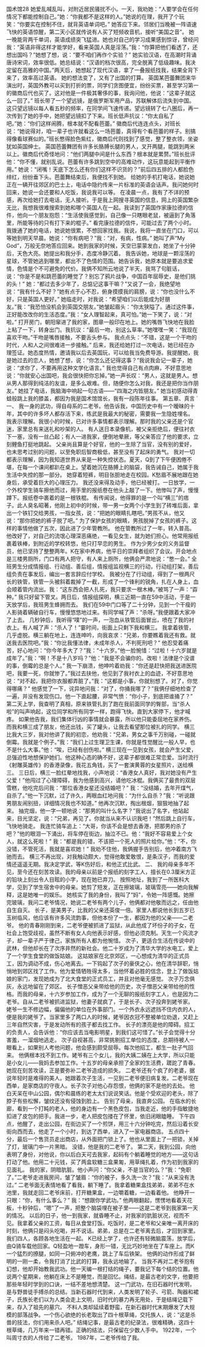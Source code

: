国术馆28
    她爱乱喊乱叫，对附近居民骚扰不小。一天，我劝她：“人要学会在任何情况下都能控制自己。”她：“你我都不是这样的人。”她说的在理，我开了个玩笑：“你要实在控制不住，就背英语单词吧。”     她答应下来。邻居们当晚被一阵语速飞快的英语惊醒，第二天小区就传说有人买了短频收音机，接听“美国之音”。         她一晚能背两千单词，英语成绩突飞猛进。她也对自己的学习成果感到惊讶，曾经问我：“英语非得这样才能学好，看来英国人真是淫荡。”我：“你算把他们看透了，还想出国吗？”她想了想，说：“要不咱们再作个实验？”     她实验汉语，在高潮时背诵唐诗宋词，效率很低。她总结说：“汉语的档次很高，完全脱离了低级趣味。我决定留在高雅的中国。”两天后，她想起了现代汉语，拿了一叠报纸找我，结果全背下来了，效率高过英语。     她的想法变了，又有了出国的打算。    英国某芭蕾舞团来华演出时，英国外教可以买到打折的票，同学们贪图便宜，纷纷买票，甚至学习第一的徽商后代也买了。这对他是一件极其奢侈的事，我询问他，他说：“这辈子就这么一回了。”     班长带了一个望远镜，是俄罗斯军用产品，苏联解体后流失到中国。这只望远镜以每人看五秒的频率，在同学间飞速传递。望远镜转了七八圈后，再一次传到了她的手中，她把望远镜扣了下来。班长低声抗议：“你太自私了吧。”她：“你们这样闹腾，根本就不配看芭蕾。”     徽商后代连连点头，对班长说：“她说得对，咱一辈子也许就看这么一场芭蕾，真得有个看芭蕾的样子。别搞得像看球赛似的。”班长憋得脸色紫红，徽商后代则找到了感觉，整了整衣领，坐姿犹如英国绅士。     英国芭蕾舞团有许多长胳膊长腿的男人，叉开两腿，能跳到两米以上。徽商后代奇怪地问：“他们两腿中间是什么东西？根本就是累赘。”班长批评他：“你不懂，就别乱说。芭蕾有许多跳到空中的高难动作，这玩意能起到平衡作用。”     她说：“闭嘴！天底下怎么还有你们这样不识货的？”前后四五排的人都脸色绯红，纷纷垂下头。芭蕾舞结束后，我便找不到她。     给她的手机打电话，她说她正在一辆开往郊区的巴士上，电话中隐约传来一片标准的英语会话声。我问她何时回来，她说一会还要和人吃饭，我说我可以等。     在凌晨一点，我有了不详的预感，再次给她打去电话，无人接听。于是我上网搜寻英国的信息，网上的英国繁杂无比，我想我很难搜索到她和哪个英国人在一起。我读到了英国作家康拉德的信件，他向一个朋友抱怨：“生活使我感觉到，自己像一只瞎眼老鼠，被逼到了角落里，所能等待的只有打下来的棍子。”     看完康拉德的信件，可能过去了两个小时。我拨通了她的电话，她说她很累，不想回家找我。我说，我将一直坐在门口，可以等她到明天早晨。她说：“你有病吧？”我：“对，有病，性病。”     她叫了声“My God”，万般无奈地答应回来。她到我家的时候，天空已蒙蒙发白，她坐了十分钟后，天色大亮。她提出和我分手，态度冷静沉着。     我告诉她，地球是一颗淫荡的星球，不管她逃到哪里，都出不了色情的范围。她告诉我，她原本就是要追求爱情，色情是个不可避免的代价。我俩不知所云地说了半天，我骂了句脏话，说：“你是不是和跳芭蕾的睡觉了？别忘了鸦片战争，中国百年屈辱史，是他们挑的头！”     她：“都过去多少年了，总惦记这事干嘛？”又说了一会，我绝望地说：“我有什么不好？”她有点于心不忍，俯身摸摸我的肩膀，说：“你也没什么不好，只是英国人更好。”     她临走时，对我说：“希望咱们以后能成为好朋友。”我：“我恐怕没机会到英国交朋友。”她皱起眉头：“你太狭隘了。通过这件事，正好能改改你的生活态度。”我：“女人理智起来，真可怕。”她一下笑了，说：“对啦。”     打开房门，朝阳窜进了我的家，图章一般印在地上。她的嘴唇飞快地在我脸上粘了一下，转身出门。我抗议：“最后一吻，别这么草率。”她嘿嘿一笑：“我现在喜欢干吻。”干吻是嘴唇接触，不要舌头参与。     我点点头：“不错，这是一个干吻的时代，人和人之间很难进一步接触。”     后来，我还给她打过一次电话，她已经在办理签证。她态度热情，邀请我以后去英国玩，可以给我当免费导游。我提醒她，我是她过去的恋人，她想了想，说：“你怎么还记得这事？”我说我会记一辈子，她说：“求你了，不要再用这种文学化语言。”     我也觉得自己有点肉麻，不好意思地说：“你就安心出国吧，我会很快把你忘掉。”她一声长叹：“男人，这就是男人。想从男人那得到纯洁的友谊，是多么艰难。但，随便你怎么对我，我还是把你当作朋友。”     她挂了电话，我脑海中响起一句古语——“四海之内皆朋友。”    她当初感动得青蛙般跳上我的膝盖，都因为我是国术馆馆长，我有一段陈年往事。
 第五章、真言 ` 一、    我一身的武功，得自母系的二老爷。他告诉我，中国历史中有一个暧昧的十年，其中的许多坏人都存活下来，练武是我最大的秘密，需要我一生隐姓埋名。     我表示理解。我很小的时候，已对许多事情都表示理解。那时我的父亲还是个官迷，家里总有来送礼和吵架的人。     有人送日本录像机，被父亲拒绝后，便往衬衣下一塞，没有一丝凸起；有人一进我家，便倒地晕厥，等父亲答应了他的要求，立刻鲤鱼打挺地跳起。     父亲尚且算是个好官，他的一生除了当官，没有别的爱好，也未思考过别的问题，以至免职后智商极低，甚至没有了起床的勇气。     我对一切都表示理解，因为我知道世界从来是一种失控状态。夏天，Q到了下午便困倦不堪，在每一个课间都趴在桌上。望着她沉在胳膊上的脑袋，我告诫自己，她属于我生活中失控的那一部分。     她穿着短裤，明目张胆地走在校园。K愁眉不展地跟在她身后，承受着巨大的心理压力。     我还没来得及动手，他已经被打。一日放学，一个外校学生骑车擦他而过，用手里的报纸卷在他头上敲了一下。他惨叫了声，慢慢蹲下。报纸卷中裹着的是一根铁棍。     有传闻说，他得罪的是一个叫“横三”的痞子。此人臭名昭著，他刚上初中的时候，带一男一女两个小学生到了砖堆后面，拿出一个铁钉交给男孩，一指女孩，说：“把她的眼睛扎瞎吧。”男孩不从，他又说：“那你把她的裤子脱了吧。”     为了保护女孩的眼睛，男孩脱掉了女孩的裤子。这样的事情他做了五次，因此进了少年管教所。     他在管教所过了一年，转入普高。他改好了，对自己的流氓心理深恶痛绝，一看见女生，就为她们担心。他常用报纸裹着铁棒，到附近的学校转悠，他只打早恋的男生。     作为少男少女的义务监督员，他已坚持了整整两年。K在家中养病，他平日的崇拜者组织了会议。开会地点是三楼男厕所，门口有两人把守，有人来上厕所，他俩会严肃地说：“憋一会。”     全班男生分成情报组、行动组、善后组，情报组监视横三的行动，行动组打架，善后组负责在事发后，编出一套言辞应付学校。     我被分在了行动组，得到了一根两尺长的铁管，铁管一头被斜着裁掉了一截，形成了一个锋利的锐角，扎在人身上，血会顺着管内流出。我：“这东西会把人扎死，我只要求一根木棒。”被骂了一声：“孬种。”     我只好留下管叉。两日后，情报组探明，横三近期一直在59中活动，于是一天放学后，我班男生蜂拥而去。     我们在59中门口等了二十分钟，见到一个干瘦的人影骑着辆破自行车，慢慢悠悠地过来。有同学喊了声：“杀呀。”我便跟着大家冲了上去。     几秒钟后，我听得“噗”的一声，一泡血从铁管后面冒出，喷在了我的衬衣上。有人喊了声：“杀人了！”霎时间，街面上只剩下我和横三。     我拿着铁管，几乎虚脱。横三躺在地上，连连呻吟，向我哀求：“兄弟，你要瞧着我还有救。就送我去医院吧。”我：“你比我懂法律，未成年杀人，不判死刑吧？”     他忍受着痛苦，好心地问：“你今年多大了？”我：“十六岁。”他一脸惋惜：“过啦！十六岁就是成年了。”我：“啊！不是十八岁吗？”他：“我是不会骗你的。改啦！法律是个没谱的事，倒霉的总是个人。”     我一下崩溃，他呻吟着劝我：“你还是赶快把我送进医院吧，我要一死，你就惨了。”我过去扶他，他见到了我衬衣上的血迹，不好意思地说：“对不起，我把你衣服都弄脏了。”我：“这都是小事，你就别想了。对了，你觉得哪痛？”     他感觉了一下，诧异地问我：“对了，你捅我哪了？”我俩仔细地检查了一遍，并没有发现伤口。他一下直起腰，非常气愤：“你小子，到底把谁捅了？”     第二天上学，我查明了真相，原来铁管扎到了跑在我前面同学的臀部，当“杀人啦”的叫声响起，这位同学和所有同学一样，跑得飞快。直到大家停下，他才喊疼。     如果他告我，我们集体行凶的事情就会暴露，所以他只能委屈地在家养伤。而我和横三成了朋友，他还出钱，买了罐头，让我去看望那位被扎的同学。     横三比我大三岁，我对他讲了我的初恋，他劝我：“兄弟，男女之事千万别碰，一碰就倒霉。我就是个例子。”我：“我们上过生理卫生课，你就是性觉醒比一般人早，也不是什么大事。”他：“唉，已经有创伤啦。”     横三现在一见到女孩，就会产生父爱，总强迫性地想保护她们。他这种心态的确不好，这辈子都很难正常恋爱。当时流行《射雕英雄传》的香港录像，我花五角钱，买了一套演黄蓉的女星照片，送给横三。     三日后，横三一脸红晕地找我，小声地说：“香港女人真好，我对她没有产生父爱！”他闯过了心理障碍，我为他感到高兴，请他吃冰棍。我俩买了最贵的双层雪糕，他吃完后问我：“那位香港女星还没结婚吧？”     我：“没结婚，去年开煤气，自杀了。”他一下沉默，过了许久，两眼血红地问我：“为什么自杀？”我：“听说跟男朋友闹别扭，详细情况我也不知道。”     他再次沉默，掏出根烟，狠狠地抽了起来。    抽完烟，他一字一顿地说：“那男的叫什么名字？”我说出了名字，他站起来，目光坚定，说：“兄弟，再见了。你就当从来不认识我吧！”然后跳上自行车，飞快地骑走。     我连忙骑车追上：“大哥，你该不会是想去香港，把那男的杀了吧？”他的眼泪一下涌出，将车停在街边，抽泣不已。他：“我好不容易爱上个女人，就这么死啦！”     我：“都是我的错，不该把一个死人的照片给你。”他：“不，你没错，不管死活，我就是喜欢她！”     我劝不住他，我俩握手告别后，他冲着南方飞驰而去。    横三不再出现，对我触动颇大，觉得他敢爱敢恨，是条汉子，而我的爱情还遥遥无期。我决定学武，等K伤好后，和他正式比武。
二、    我的母亲多年不见，至今还在刻苦攻读。我的母亲以前是个报纸的刻字工人，擅长在0.3厘米方正的铅块上刻出令人目眩的小字，现在她已弃刀。     按照地址，我到了一所医科大学，见到了学生宿舍中的母亲。她剪了短发，正在擦玻璃，玻璃雪亮——她向我解释，这是她唯一的娱乐。     她核实了我的身份，我叫了“妈”，令她一阵感慨。她擦完玻璃，我问二老爷情况，她说二老爷有两个儿子，他俩都对他敬而远之，任由他自生自灭。     长子，是美男子，比我的父亲还英俊一倍。家里人都说他长到五岁已玉树临风，他应该有许多风流韵事，但他本份了一生，都因为他的父亲——二老爷。     他的青春刚刚到来，二老爷便被抓进了监狱，从此他成了坏份子的子女，在社会上饱受歧视，虽然不断有女人向他表示好感，但他必须克制。天生一个风流才子，却一辈子严于律己，家族所有人都为他惋惜。     次子，更适合生活在传说中的武林，但他却长在了次序井然的新社会。他二十岁成为了清华大学的水电工，爱上了一个学生食堂的做饭姑娘。     这姑娘家在北京郊区，一心想成为清华的正式员工，因为调动不成，伤心地离去。一下钩起了次子的豪侠之心，他在清华辞职，悄悄地到郊区找了工作。他为爱情牺牲得太多，当他怀着必胜的信念，登上了做饭姑娘的家门，发现她成为了北大食堂的正式员工，并且对他毫无感觉。      次子万念俱灰，永远地留在了郊区。     长子憎恶父亲带给他的历史，次子憎恶父亲带给他的性格。而我的母亲，十六岁参加工作，成为了一个无聊的报纸刻字工人，也是因为二老爷。自从二老爷被抓进监狱，他妻子就疯了，于是长子、次子投奔到姥爷家。      姥爷一生不修边幅，偏偏他的单位在外事部门。一个外衣永远遮挡不住内衣的人，便是我的姥爷了。当家里多了两口人的时候，姥爷因衣冠不整被单位劝退，又赶上三年自然灾害，于是发动所有的孩子都去找工作。      长子的漂亮是他的障碍。招工的负责人，会告诉他：“你应该去当电影明星，到我们这可惜了。”长子会觉得十分害羞，一溜烟地逃走。     次子自视甚高，非常挑剔招工单位的态度，总期待被人一眼看上，如果别人考他问题，他会感到颇受屈辱。每次他招工，都生一肚子气回来。      他俩根本找不到工作。姥爷有三个女儿，我的大姨二姨在上大学，所以只能是小女儿——我妈去参加工作。十五岁的母亲承担了全家的生活费，蹉跎了青春。她现在刻苦攻读，正是要弥补二老爷造成的损失。      二老爷还有个疯了的老婆，据说年轻时是难得的美人。她跟着次子生活，一见到二老爷便旧病复发。二老爷现在西单，是家商店的守夜人。长子次子对他心存怨恨，他俩的家不是他的去处。     他白天呆在中山公园，偶尔和晨练的老太太们说说笑话。他是个受欢迎的老头，除了脖子有些松懈，皱纹还没有侵蚀到脸上。     告别了母亲，我直奔公园。    在临水的长廊，看到一个打盹的老人，他的身边有一个黑色皮包，当我走近，他的手指敏捷地扣进了皮包的把手。我进一步，老人把皮包搂在了怀里，依旧闭眼瞌睡。     下午四点，他醒了，走出公园，在街边买了一个煎饼，用三十六分钟吃完，然后沿着长安街向西而去，他走了一个小时，到达了西单，进入了一家电器商店。     五点四十分，最后一个售货员走出商店，从外面把门锁上了。他也从里面上了一把锁，关掉了灯，玻璃门中一片黑暗。     没错，他是我的二老爷了。    第二天，我到公园，向他表明了身份，对他说，你以后白天可去我家，起码有个躺着睡觉的地方——这句话打动了他。他用二十元钱，买了两盒软糖三盒果匍，用草绳扎着，作为初到我家的见面礼。     我的家，阴暗肮脏。他小声问：“你父亲，不是当官的么？”我：“免职了。”二老爷走进我房间，皱了皱眉：“你的被子，多久洗一次？”我：“从来没有洗过。”     二老爷面无表情地看了看我，躺下睡了。我拿着糖果盒找弟弟，弟弟不在水池里，我就走回二老爷床前，打开糖果盒，一边嚼着糖，一边看着他。     他睁开一只眼：“你，有什么事么？”    我：“想跟你学武功。”    他两眼翻起，愣愣地看着天花板，十秒钟后，“嗯”了一声，把整个脑袋埋在被子里——这是二老爷到我家第一天的情况。     以后的日子，他一到我家，就昏睡不止，对我家的肮脏状况，视而不见。我拿着父亲的工资，每日从食堂打饭。吃饭时，是二老爷和父亲唯一离开床的时刻，他俩只是闷头吃喝，并不说话。弟弟，总是在二老爷离去后，才回到家里。     我们四人，各顾各地生活在一起。    K已经上学了，也许还有轻微脑震荡，放学后，由Q骑车载他回家。Q轻盈地一蹬车，身形一错，无比巧妙地坐在了车座上。而K一个猛烈的撩腿，如同一只俯冲的老鹰，跳上了车后铁架。     他俩的动作形成了鲜明的一刚一柔，令我打消了比武的打算，我永远地输了。      当我不再对二老爷抱有幻想，他却开始教我武功。他一天编一根打结的绳子，要我记下每个结的位置。他说两个星期来，他躺在床上不是睡觉，而是回忆。绳结，是最古老的文字，他要把那些年轻时学到的口诀，一结不差地想清楚。     这一门武功，在旧石器时代发明，是与野兽徒手搏杀的总结。当新石器时代到来，人类发明了轮子、弓箭、陶器和裙子，氏族长老们以为人类会走上文明，旧时代的暴力再无用处，于是结绳记载下来，存入了祖先的墓穴。     不料人类却延续着野蛮，在新石器时代末期爆发了大规模的部落战争。一个伤心欲绝的长老取出了四十根草绳，交托族人，说：“这是杀兽的技法，你们用来杀人吧。”     结绳记事，是最古老的纪录法，很难精确，这四十根草绳，几万年来一错再错。正确的结法，只保留在少数人手中。     1922年，一个叫周寸衣的人传给了二老爷。    1987年，二老爷传给了我。
